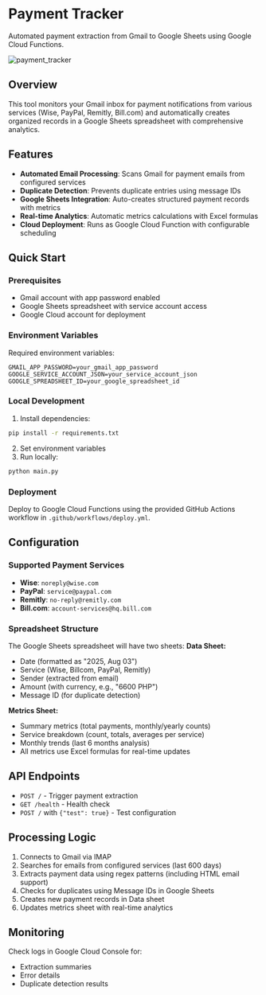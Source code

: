 # Payment Tracker

Automated payment extraction from Gmail to Google Sheets using Google Cloud Functions.

![payment_tracker](https://github.com/user-attachments/assets/3419df62-ee98-459f-a642-da63ffe0d527)

## Overview

This tool monitors your Gmail inbox for payment notifications from various services (Wise, PayPal, Remitly, Bill.com) and automatically creates organized records in a Google Sheets spreadsheet with comprehensive analytics.

## Features

- **Automated Email Processing**: Scans Gmail for payment emails from configured services
- **Duplicate Detection**: Prevents duplicate entries using message IDs
- **Google Sheets Integration**: Auto-creates structured payment records with metrics
- **Real-time Analytics**: Automatic metrics calculations with Excel formulas
- **Cloud Deployment**: Runs as Google Cloud Function with configurable scheduling

## Quick Start

### Prerequisites

- Gmail account with app password enabled
- Google Sheets spreadsheet with service account access
- Google Cloud account for deployment

### Environment Variables

Required environment variables:

```
GMAIL_APP_PASSWORD=your_gmail_app_password
GOOGLE_SERVICE_ACCOUNT_JSON=your_service_account_json
GOOGLE_SPREADSHEET_ID=your_google_spreadsheet_id
```

### Local Development

1. Install dependencies:
```bash
pip install -r requirements.txt
```

2. Set environment variables
3. Run locally:
```bash
python main.py
```

### Deployment

Deploy to Google Cloud Functions using the provided GitHub Actions workflow in `.github/workflows/deploy.yml`.

## Configuration

### Supported Payment Services

- **Wise**: `noreply@wise.com`
- **PayPal**: `service@paypal.com`
- **Remitly**: `no-reply@remitly.com`
- **Bill.com**: `account-services@hq.bill.com`

### Spreadsheet Structure

The Google Sheets spreadsheet will have two sheets:
**Data Sheet:**
- Date (formatted as "2025, Aug 03")
- Service (Wise, Billcom, PayPal, Remitly)
- Sender (extracted from email)
- Amount (with currency, e.g., "6600 PHP")
- Message ID (for duplicate detection)

**Metrics Sheet:**
- Summary metrics (total payments, monthly/yearly counts)
- Service breakdown (count, totals, averages per service)
- Monthly trends (last 6 months analysis)
- All metrics use Excel formulas for real-time updates

## API Endpoints

- `POST /` - Trigger payment extraction
- `GET /health` - Health check
- `POST /` with `{"test": true}` - Test configuration

## Processing Logic

1. Connects to Gmail via IMAP
2. Searches for emails from configured services (last 600 days)
3. Extracts payment data using regex patterns (including HTML email support)
4. Checks for duplicates using Message IDs in Google Sheets
5. Creates new payment records in Data sheet
6. Updates metrics sheet with real-time analytics

## Monitoring

Check logs in Google Cloud Console for:
- Extraction summaries
- Error details
- Duplicate detection results
